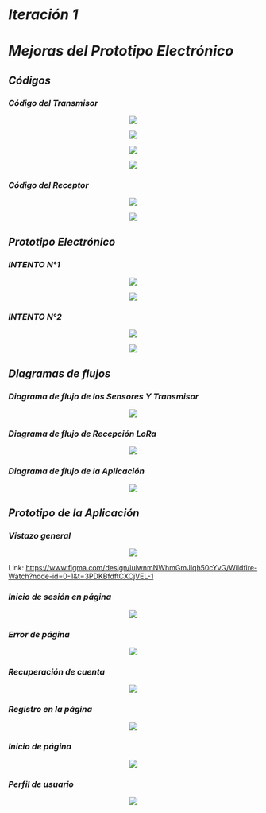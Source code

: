 # *Iteración 1*

# *Mejoras del Prototipo Electrónico*

## *Códigos*

### *Código del Transmisor*

<p align="center" float="left">  <img src="https://github.com/GreisyJhoana05/Grupo2-FdD/blob/main/FdD/Imagenes/Iteraci%C3%B3n-1-diagrama-de-flujo/TRANS1.png"/> </p>

<p align="center" float="left">  <img src="https://github.com/GreisyJhoana05/Grupo2-FdD/blob/main/FdD/Imagenes/Iteraci%C3%B3n-1-diagrama-de-flujo/TRANS2.png" /> </p>

<p align="center" float="left">  <img src="https://github.com/GreisyJhoana05/Grupo2-FdD/blob/main/FdD/Imagenes/Iteraci%C3%B3n-1-diagrama-de-flujo/TRANS3.png"  /> </p>

<p align="center" float="left">  <img src="https://github.com/GreisyJhoana05/Grupo2-FdD/blob/main/FdD/Imagenes/Iteraci%C3%B3n-1-diagrama-de-flujo/TRANS4.png"  /> </p>

### *Código del Receptor*

<p align="center" float="left">  <img src="https://github.com/GreisyJhoana05/Grupo2-FdD/blob/main/FdD/Imagenes/Iteraci%C3%B3n-1-diagrama-de-flujo/RECEPT1.png"/> </p>

<p align="center" float="left">  <img src="https://github.com/GreisyJhoana05/Grupo2-FdD/blob/main/FdD/Imagenes/Iteraci%C3%B3n-1-diagrama-de-flujo/RECEPT2.png"/> </p>

## *Prototipo Electrónico*

### *INTENTO N°1*

<p align="center" float="left">  <img src="https://github.com/GreisyJhoana05/Grupo2-FdD/blob/main/FdD/Imagenes/Iteraci%C3%B3n-1-diagrama-de-flujo/INTENTOA1.jpg"/> </p>

<p align="center" float="left">  <img src="https://github.com/GreisyJhoana05/Grupo2-FdD/blob/main/FdD/Imagenes/Iteraci%C3%B3n-1-diagrama-de-flujo/INTENTOA2.jpg""/> </p>

### *INTENTO N°2*

<p align="center" float="left">  <img src="https://github.com/GreisyJhoana05/Grupo2-FdD/blob/main/FdD/Imagenes/Iteraci%C3%B3n-1-diagrama-de-flujo/INTENTOB1.jpg""/> </p>

<p align="center" float="left">  <img src="https://github.com/GreisyJhoana05/Grupo2-FdD/blob/main/FdD/Imagenes/Iteraci%C3%B3n-1-diagrama-de-flujo/INTENTOB2.jpg""/> </p>

## *Diagramas de flujos*
### *Diagrama de flujo de los Sensores Y Transmisor*
<p align="center" float="left">  <img src="https://github.com/GreisyJhoana05/Grupo2-FdD/blob/main/FdD/Imagenes/Iteraci%C3%B3n-1-diagrama-de-flujo/FLUJORECEPT.png""/> </p>

### *Diagrama de flujo de Recepción LoRa*
<p align="center" float="left">  <img src="https://github.com/GreisyJhoana05/Grupo2-FdD/blob/main/FdD/Imagenes/Iteraci%C3%B3n-1-diagrama-de-flujo/FLUJORECEPT.png""/> </p>

### *Diagrama de flujo de la Aplicación*
<p align="center" float="left">  <img src="https://github.com/GreisyJhoana05/Grupo2-FdD/blob/main/FdD/Imagenes/Iteraci%C3%B3n-1-diagrama-de-flujo/FLUJORECEPT.png""/> </p>

## *Prototipo de la Aplicación*
### *Vistazo general*

<p align="center" float="left">  <img src="https://github.com/GreisyJhoana05/Grupo2-FdD/blob/main/FdD/Imagenes/Iteraci%C3%B3n-1-diagrama-de-flujo/APP1.png"/> </p>

Link: https://www.figma.com/design/iulwnmNWhmGmJiqh50cYvG/Wildfire-Watch?node-id=0-1&t=3PDKBfdftCXCjVEL-1

### *Inicio de sesión en página*
<p align="center" float="left">  <img src="https://github.com/GreisyJhoana05/Grupo2-FdD/blob/main/FdD/Imagenes/Iteraci%C3%B3n-1-diagrama-de-flujo/APP2.png"/> </p>

### *Error de página*
<p align="center" float="left">  <img src="https://github.com/GreisyJhoana05/Grupo2-FdD/blob/main/FdD/Imagenes/Iteraci%C3%B3n-1-diagrama-de-flujo/APP3.png"/> </p>

### *Recuperación de cuenta*
<p align="center" float="left">  <img src="https://github.com/GreisyJhoana05/Grupo2-FdD/blob/main/FdD/Imagenes/Iteraci%C3%B3n-1-diagrama-de-flujo/APP4.png"/> </p>

### *Registro en la página*
<p align="center" float="left">  <img src="https://github.com/GreisyJhoana05/Grupo2-FdD/blob/main/FdD/Imagenes/Iteraci%C3%B3n-1-diagrama-de-flujo/APP5.png"/> </p>

### *Inicio de página*
<p align="center" float="left">  <img src="https://github.com/GreisyJhoana05/Grupo2-FdD/blob/main/FdD/Imagenes/Iteraci%C3%B3n-1-diagrama-de-flujo/APP6.png"/> </p>

### *Perfil de usuario*
<p align="center" float="left">  <img src="https://github.com/GreisyJhoana05/Grupo2-FdD/blob/main/FdD/Imagenes/Iteraci%C3%B3n-1-diagrama-de-flujo/APP7.png"/> </p>



